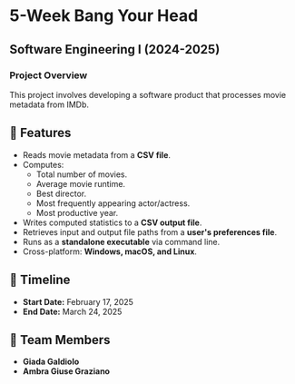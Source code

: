 # 5-Week Bang Your Head

## Software Engineering I (2024-2025)

### Project Overview

This project involves developing a software product that processes movie metadata from IMDb.

## 📌 Features
- Reads movie metadata from a **CSV file**.
- Computes:
  - Total number of movies.
  - Average movie runtime.
  - Best director.
  - Most frequently appearing actor/actress.
  - Most productive year.
- Writes computed statistics to a **CSV output file**.
- Retrieves input and output file paths from a **user's preferences file**.
- Runs as a **standalone executable** via command line.
- Cross-platform: **Windows, macOS, and Linux**.

## 📅 Timeline
- **Start Date:** February 17, 2025
- **End Date:** March 24, 2025

## 👥 Team Members
- **Giada Galdiolo**
- **Ambra Giuse Graziano**
